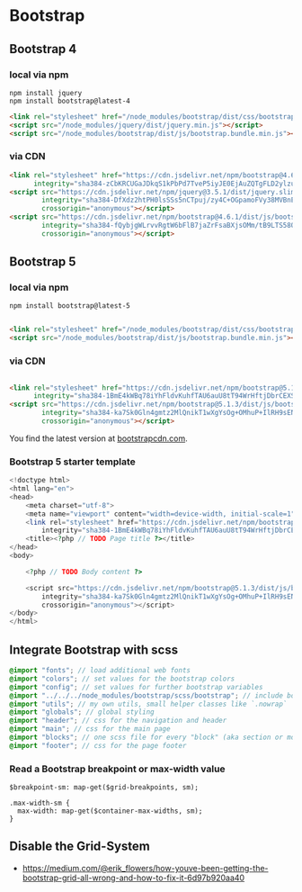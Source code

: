 # Bootstrap

## Bootstrap 4

### local via npm

```shell
npm install jquery
npm install bootstrap@latest-4
```

```html
<link rel="stylesheet" href="/node_modules/bootstrap/dist/css/bootstrap.min.css"/>
<script src="/node_modules/jquery/dist/jquery.min.js"></script>
<script src="/node_modules/bootstrap/dist/js/bootstrap.bundle.min.js"></script>
```

### via CDN

```html
<link rel="stylesheet" href="https://cdn.jsdelivr.net/npm/bootstrap@4.6.1/dist/css/bootstrap.min.css"
      integrity="sha384-zCbKRCUGaJDkqS1kPbPd7TveP5iyJE0EjAuZQTgFLD2ylzuqKfdKlfG/eSrtxUkn" crossorigin="anonymous"/>
<script src="https://cdn.jsdelivr.net/npm/jquery@3.5.1/dist/jquery.slim.min.js"
        integrity="sha384-DfXdz2htPH0lsSSs5nCTpuj/zy4C+OGpamoFVy38MVBnE+IbbVYUew+OrCXaRkfj"
        crossorigin="anonymous"></script>
<script src="https://cdn.jsdelivr.net/npm/bootstrap@4.6.1/dist/js/bootstrap.bundle.min.js"
        integrity="sha384-fQybjgWLrvvRgtW6bFlB7jaZrFsaBXjsOMm/tB9LTS58ONXgqbR9W8oWht/amnpF"
        crossorigin="anonymous"></script>
```

## Bootstrap 5

### local via npm

```shell
npm install bootstrap@latest-5
```

```html

<link rel="stylesheet" href="/node_modules/bootstrap/dist/css/bootstrap.min.css"/>
<script src="/node_modules/bootstrap/dist/js/bootstrap.bundle.min.js"></script>
```

### via CDN

```html

<link rel="stylesheet" href="https://cdn.jsdelivr.net/npm/bootstrap@5.1.3/dist/css/bootstrap.min.css"
      integrity="sha384-1BmE4kWBq78iYhFldvKuhfTAU6auU8tT94WrHftjDbrCEXSU1oBoqyl2QvZ6jIW3" crossorigin="anonymous">
<script src="https://cdn.jsdelivr.net/npm/bootstrap@5.1.3/dist/js/bootstrap.bundle.min.js"
        integrity="sha384-ka7Sk0Gln4gmtz2MlQnikT1wXgYsOg+OMhuP+IlRH9sENBO0LRn5q+8nbTov4+1p"
        crossorigin="anonymous"></script>
```

You find the latest version at [bootstrapcdn.com](https://www.bootstrapcdn.com).

### Bootstrap 5 starter template

```php
<!doctype html>
<html lang="en">
<head>
    <meta charset="utf-8">
    <meta name="viewport" content="width=device-width, initial-scale=1">
    <link rel="stylesheet" href="https://cdn.jsdelivr.net/npm/bootstrap@5.1.3/dist/css/bootstrap.min.css"
        integrity="sha384-1BmE4kWBq78iYhFldvKuhfTAU6auU8tT94WrHftjDbrCEXSU1oBoqyl2QvZ6jIW3" crossorigin="anonymous">
    <title><?php // TODO Page title ?></title>
</head>
<body>

    <?php // TODO Body content ?>

    <script src="https://cdn.jsdelivr.net/npm/bootstrap@5.1.3/dist/js/bootstrap.bundle.min.js"
        integrity="sha384-ka7Sk0Gln4gmtz2MlQnikT1wXgYsOg+OMhuP+IlRH9sENBO0LRn5q+8nbTov4+1p"
        crossorigin="anonymous"></script>
</body>
</html>
```

## Integrate Bootstrap with scss

```scss
@import "fonts"; // load additional web fonts
@import "colors"; // set values for the bootstrap colors
@import "config"; // set values for further bootstrap variables
@import "../../../node_modules/bootstrap/scss/bootstrap"; // include bootstrap
@import "utils"; // my own utils, small helper classes like `.nowrap`
@import "globals"; // global styling
@import "header"; // css for the navigation and header
@import "main"; // css for the main page
@import "blocks"; // one scss file for every "block" (aka section or module) in your layout or CMS
@import "footer"; // css for the page footer
```

### Read a Bootstrap breakpoint or max-width value

```
$breakpoint-sm: map-get($grid-breakpoints, sm); 
```

```
.max-width-sm {
  max-width: map-get($container-max-widths, sm);
}
```

## Disable the Grid-System

- https://medium.com/@erik_flowers/how-youve-been-getting-the-bootstrap-grid-all-wrong-and-how-to-fix-it-6d97b920aa40
